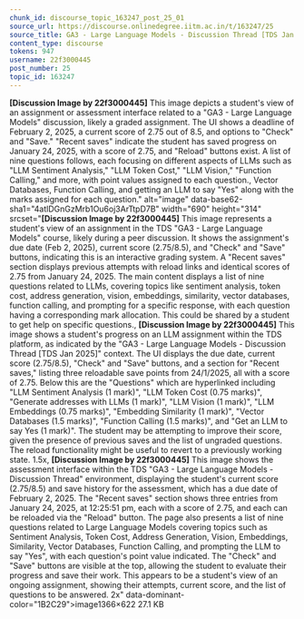 ```yaml
---
chunk_id: discourse_topic_163247_post_25_01
source_url: https://discourse.onlinedegree.iitm.ac.in/t/163247/25
source_title: GA3 - Large Language Models - Discussion Thread [TDS Jan 2025]
content_type: discourse
tokens: 947
username: 22f3000445
post_number: 25
topic_id: 163247
---
```


**[Discussion Image by 22f3000445]** This image depicts a student's view of an assignment or assessment interface related to a "GA3 - Large Language Models" discussion, likely a graded assignment. The UI shows a deadline of February 2, 2025, a current score of 2.75 out of 8.5, and options to "Check" and "Save." "Recent saves" indicate the student has saved progress on January 24, 2025, with a score of 2.75, and "Reload" buttons exist. A list of nine questions follows, each focusing on different aspects of LLMs such as "LLM Sentiment Analysis," "LLM Token Cost," "LLM Vision," "Function Calling," and more, with point values assigned to each question., Vector Databases, Function Calling, and getting an LLM to say "Yes" along with the marks assigned for each question." alt="image" data-base62-sha1="4atlDGnGzMrb1Ou6oj3ArTtpD7B" width="690" height="314" srcset="**[Discussion Image by 22f3000445]** This image represents a student's view of an assignment in the TDS "GA3 - Large Language Models" course, likely during a peer discussion. It shows the assignment's due date (Feb 2, 2025), current score (2.75/8.5), and "Check" and "Save" buttons, indicating this is an interactive grading system. A "Recent saves" section displays previous attempts with reload links and identical scores of 2.75 from January 24, 2025. The main content displays a list of nine questions related to LLMs, covering topics like sentiment analysis, token cost, address generation, vision, embeddings, similarity, vector databases, function calling, and prompting for a specific response, with each question having a corresponding mark allocation. This could be shared by a student to get help on specific questions., **[Discussion Image by 22f3000445]** This image shows a student's progress on an LLM assignment within the TDS platform, as indicated by the "GA3 - Large Language Models - Discussion Thread [TDS Jan 2025]" context. The UI displays the due date, current score (2.75/8.5), "Check" and "Save" buttons, and a section for "Recent saves," listing three reloadable save points from 24/1/2025, all with a score of 2.75. Below this are the "Questions" which are hyperlinked including "LLM Sentiment Analysis (1 mark)", "LLM Token Cost (0.75 marks)", "Generate addresses with LLMs (1 mark)", "LLM Vision (1 mark)", "LLM Embeddings (0.75 marks)", "Embedding Similarity (1 mark)", "Vector Databases (1.5 marks)", "Function Calling (1.5 marks)", and "Get an LLM to say Yes (1 mark)". The student may be attempting to improve their score, given the presence of previous saves and the list of ungraded questions. The reload functionality might be useful to revert to a previously working state. 1.5x, **[Discussion Image by 22f3000445]** This image shows the assessment interface within the TDS "GA3 - Large Language Models - Discussion Thread" environment, displaying the student's current score (2.75/8.5) and save history for the assessment, which has a due date of February 2, 2025. The "Recent saves" section shows three entries from January 24, 2025, at 12:25:51 pm, each with a score of 2.75, and each can be reloaded via the "Reload" button. The page also presents a list of nine questions related to Large Language Models covering topics such as Sentiment Analysis, Token Cost, Address Generation, Vision, Embeddings, Similarity, Vector Databases, Function Calling, and prompting the LLM to say "Yes", with each question's point value indicated. The "Check" and "Save" buttons are visible at the top, allowing the student to evaluate their progress and save their work. This appears to be a student's view of an ongoing assignment, showing their attempts, current score, and the list of questions to be answered. 2x" data-dominant-color="1B2C29">image1366×622 27.1 KB
